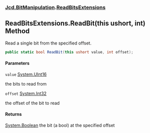 ### [Jcd.BitManipulation](Jcd.BitManipulation.md 'Jcd.BitManipulation').[ReadBitsExtensions](Jcd.BitManipulation.ReadBitsExtensions.md 'Jcd.BitManipulation.ReadBitsExtensions')

## ReadBitsExtensions.ReadBit(this ushort, int) Method

Read a single bit from the specified offset.

```csharp
public static bool ReadBit(this ushort value, int offset);
```
#### Parameters

<a name='Jcd.BitManipulation.ReadBitsExtensions.ReadBit(thisushort,int).value'></a>

`value` [System.UInt16](https://docs.microsoft.com/en-us/dotnet/api/System.UInt16 'System.UInt16')

the bits to read from

<a name='Jcd.BitManipulation.ReadBitsExtensions.ReadBit(thisushort,int).offset'></a>

`offset` [System.Int32](https://docs.microsoft.com/en-us/dotnet/api/System.Int32 'System.Int32')

the offset of the bit to read

#### Returns

[System.Boolean](https://docs.microsoft.com/en-us/dotnet/api/System.Boolean 'System.Boolean')
the bit (a bool) at the specified offset